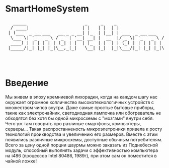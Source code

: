 # SmartHomeSystem

<pre>
   _____                      _     _    _                         _____           _                   
  / ____|                    | |   | |  | |                       / ____|         | |                  
 | (___  _ __ ___   __ _ _ __| |_  | |__| | ___  _ __ ___   ___  | (___  _   _ ___| |_ ___ _ __ ___    
  \___ \| '_ ` _ \ / _` | '__| __| |  __  |/ _ \| '_ ` _ \ / _ \  \___ \| | | / __| __/ _ \ '_ ` _ \   
  ____) | | | | | | (_| | |  | |_  | |  | | (_) | | | | | |  __/  ____) | |_| \__ \ ||  __/ | | | | |  
 |_____/|_| |_| |_|\__,_|_|   \__| |_|  |_|\___/|_| |_| |_|\___| |_____/ \__, |___/\__\___|_| |_| |_|  
                                                                          __/ |                      
                                                                         |___/                       

</pre>

# Введение
Мы живем в эпоху кремниевой лихорадки, когда на каждом шагу нас окружает огромное колличество высокотехнологичных устройств с множеством чипов внутри. Даже самые простые бытовые приборы, такие как электрочайник, светодиодная лампочка или обогреватель не обходятся без хотя бы одной микросхемы с "мозгами" внутри себя. Чего уж там говорить про разлиные смартфоны, компьютеры, серверы... Такая распростанненость микроэлетроники привела к росту технологий проихводства и увеличению его размеров. Вместе с этим появились различные микросхемы, доступные обычным потребителям. Всего за цену одной порции шаурмы можно заказать из Поднебесной модуль, способный выполнять задачи с эффективностью компьютера на i486 (процессор Intel 80486, 1989г), при этом сам он поместится в чайной ложке!
